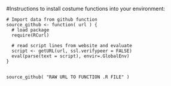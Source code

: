 
#Instructions to install costume functions into your environment:

```{r}
# Import data from github function
source_github <- function( url ) {
  # load package
  require(RCurl)
  
  # read script lines from website and evaluate
  script <- getURL(url, ssl.verifypeer = FALSE)
  eval(parse(text = script), envir=.GlobalEnv)
} 


source_github( "RAW URL TO FUNCTION .R FILE" )
```
